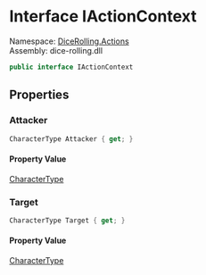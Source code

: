 # <a id="DiceRolling_Actions_IActionContext"></a> Interface IActionContext

Namespace: [DiceRolling.Actions](DiceRolling.Actions.md)  
Assembly: dice\-rolling.dll  

```csharp
public interface IActionContext
```

## Properties

### <a id="DiceRolling_Actions_IActionContext_Attacker"></a> Attacker

```csharp
CharacterType Attacker { get; }
```

#### Property Value

 [CharacterType](DiceRolling.Characters.CharacterType.md)

### <a id="DiceRolling_Actions_IActionContext_Target"></a> Target

```csharp
CharacterType Target { get; }
```

#### Property Value

 [CharacterType](DiceRolling.Characters.CharacterType.md)

